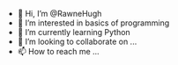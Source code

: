- 👋 Hi, I’m @RawneHugh
- 👀 I’m interested in basics of programming
- 🌱 I’m currently learning Python
- 💞️ I’m looking to collaborate on ...
- 📫 How to reach me ...

<!---
RawneHugh/RawneHugh is a ✨ special ✨ repository because its `README.md` (this file) appears on your GitHub profile.
You can click the Preview link to take a look at your changes.
--->
